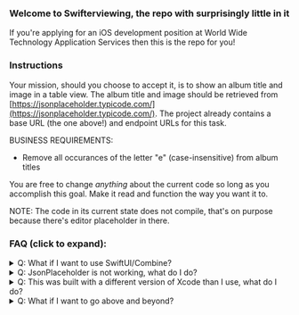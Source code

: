 ### Welcome to Swifterviewing, the repo with surprisingly little in it

If you're applying for an iOS development position at World Wide Technology Application Services then this is the repo for you!

### Instructions
Your mission, should you choose to accept it, is to show an album title and image in a table view. The album title and image should be retrieved from [https://jsonplaceholder.typicode.com/](https://jsonplaceholder.typicode.com/). The project already contains a base URL (the one above!) and endpoint URLs for this task.

BUSINESS REQUIREMENTS:
- Remove all occurances of the letter "e" (case-insensitive) from album titles

You are free to change *anything* about the current code so long as you accomplish this goal. Make it read and function the way you want it to.

NOTE: The code in its current state does not compile, that's on purpose because there's editor placeholder in there.

### FAQ (click to expand):
<details>
  <summary>Q:  What if I want to use SwiftUI/Combine?</summary>

  A: Do it! You can change **anything** about the current code so long as you accomplish the overall goal, show the album title, and image, in a List/Collection/TableView
</details>

<details>
  <summary>Q:  JsonPlaceholder is not working, what do I do?</summary>

  A: It only serves up static data, it's probably working, double check. If for some reason the service really did go down use a different one like: 
  - [gorest the other fake API that looks exactly like JsonPlaceholder](https://gorest.co.in/)
  - [reqres the fake API](https://reqres.in/)
  - [the marvel comics API](https://developer.marvel.com/)
  - Literally anything that returns images as URLs in a JSON object
  - Wiremock or a similar library that fakes JSON responses
</details>

<details>
  <summary>Q:  This was built with a different version of Xcode than I use, what do I do?</summary>

  A: Feel free to copy the files into a different version of Xcode, that's completely fine. However we do ask you don't use such an outdated version of Xcode that we'll have a hard time building your project. (If you submit an answer with Swift 1.2 we're not going to be able to build that easily)
</details>

<details>
  <summary>Q:  What if I want to go above and beyond?</summary>

  A: There'll be plenty of time in later interviews to showcase your skills, don't worry about it right now.

<details>
    <summary>But I really, really want to</summary>

    A: You can change ***ANYTHING*** about the codebase so long as you accomplish the overall goal. Seriously though, we give you plenty of opportunity to showcase your great iOS skills later on.

</details>
</details>